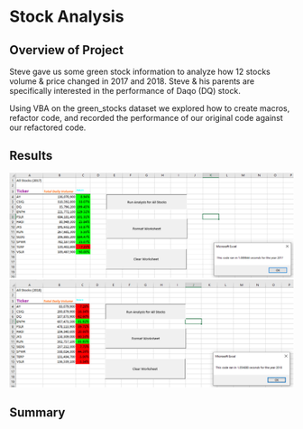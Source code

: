 # Stock Analysis

## Overview of Project
Steve gave us some green stock information to analyze how 12 stocks volume & price changed in 2017 and 2018. Steve & his parents are specifically interested in the performance of Daqo (DQ) stock.

Using VBA on the green_stocks dataset we explored how to create macros, refactor code, and recorded the performance of our original code against our refactored code. 


## Results
![Module 2017](Resources/Module_2017_Analysis.png)
![Module 2018](Resources/Module_2018_Analysis.png)

## Summary